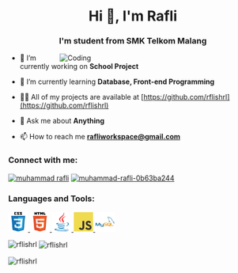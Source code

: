 <h1 align="center">Hi 👋, I'm Rafli</h1>
<h3 align="center">I'm student from SMK Telkom Malang</h3>
<img align="right" alt="Coding" width="400" src="https://sagaratechnology.com/blog/wp-content/uploads/2020/09/1_LEH5tUEQReWe8Iu-UEV3Pg.gif">


- 🔭 I’m currently working on **School Project**

- 🌱 I’m currently learning **Database, Front-end Programming**

- 👨‍💻 All of my projects are available at [https://github.com/rflishrl](https://github.com/rflishrl)

- 💬 Ask me about **Anything**

- 📫 How to reach me **rafliworkspace@gmail.com**

<h3 align="left">Connect with me:</h3>
<p align="left">
<a href="https://linkedin.com/in/muhammad rafli" target="blank"><img align="center" src="https://raw.githubusercontent.com/rahuldkjain/github-profile-readme-generator/master/src/images/icons/Social/linked-in-alt.svg" alt="muhammad rafli" height="30" width="40" /></a>
<a href="https://linkedin.com/in/muhammad-rafli-0b63ba244" target="blank"><img align="center" src="https://raw.githubusercontent.com/rahuldkjain/github-profile-readme-generator/master/src/images/icons/Social/linked-in-alt.svg" alt="muhammad-rafli-0b63ba244" height="30" width="40" /></a>
</p>

<h3 align="left">Languages and Tools:</h3>
<p align="left"> <a href="https://www.w3schools.com/css/" target="_blank" rel="noreferrer"> <img src="https://raw.githubusercontent.com/devicons/devicon/master/icons/css3/css3-original-wordmark.svg" alt="css3" width="40" height="40"/> </a> <a href="https://www.w3.org/html/" target="_blank" rel="noreferrer"> <img src="https://raw.githubusercontent.com/devicons/devicon/master/icons/html5/html5-original-wordmark.svg" alt="html5" width="40" height="40"/> </a> <a href="https://www.java.com" target="_blank" rel="noreferrer"> <img src="https://raw.githubusercontent.com/devicons/devicon/master/icons/java/java-original.svg" alt="java" width="40" height="40"/> </a> <a href="https://developer.mozilla.org/en-US/docs/Web/JavaScript" target="_blank" rel="noreferrer"> <img src="https://raw.githubusercontent.com/devicons/devicon/master/icons/javascript/javascript-original.svg" alt="javascript" width="40" height="40"/> </a> <a href="https://www.mysql.com/" target="_blank" rel="noreferrer"> <img src="https://raw.githubusercontent.com/devicons/devicon/master/icons/mysql/mysql-original-wordmark.svg" alt="mysql" width="40" height="40"/> </a> </p>

<p><img align="left" src="https://github-readme-stats.vercel.app/api/top-langs?username=rflishrl&show_icons=true&locale=en&layout=compact" alt="rflishrl" /></p>

<p>&nbsp;<img align="center" src="https://github-readme-stats.vercel.app/api?username=rflishrl&show_icons=true&locale=en" alt="rflishrl" /></p>

<p><img align="center" src="https://github-readme-streak-stats.herokuapp.com/?user=rflishrl&" alt="rflishrl" /></p>
